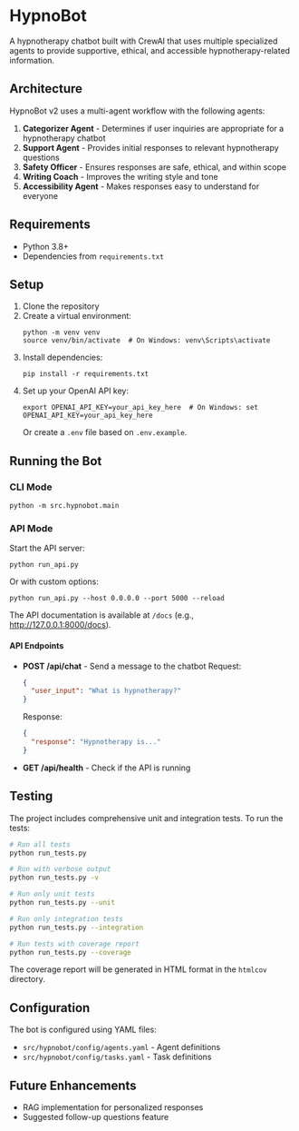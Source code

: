# HypnoBot

A hypnotherapy chatbot built with CrewAI that uses multiple specialized agents to provide supportive, ethical, and accessible hypnotherapy-related information.

## Architecture

HypnoBot v2 uses a multi-agent workflow with the following agents:

1. **Categorizer Agent** - Determines if user inquiries are appropriate for a hypnotherapy chatbot
2. **Support Agent** - Provides initial responses to relevant hypnotherapy questions
3. **Safety Officer** - Ensures responses are safe, ethical, and within scope
4. **Writing Coach** - Improves the writing style and tone
5. **Accessibility Agent** - Makes responses easy to understand for everyone

## Requirements

- Python 3.8+
- Dependencies from `requirements.txt`

## Setup

1. Clone the repository
2. Create a virtual environment:
   ```
   python -m venv venv
   source venv/bin/activate  # On Windows: venv\Scripts\activate
   ```
3. Install dependencies:
   ```
   pip install -r requirements.txt
   ```
4. Set up your OpenAI API key:
   ```
   export OPENAI_API_KEY=your_api_key_here  # On Windows: set OPENAI_API_KEY=your_api_key_here
   ```
   Or create a `.env` file based on `.env.example`.

## Running the Bot

### CLI Mode

```
python -m src.hypnobot.main
```

### API Mode

Start the API server:

```
python run_api.py
```

Or with custom options:

```
python run_api.py --host 0.0.0.0 --port 5000 --reload
```

The API documentation is available at `/docs` (e.g., http://127.0.0.1:8000/docs).

#### API Endpoints

- **POST /api/chat** - Send a message to the chatbot
  Request:
  ```json
  {
    "user_input": "What is hypnotherapy?"
  }
  ```
  Response:
  ```json
  {
    "response": "Hypnotherapy is..."
  }
  ```

- **GET /api/health** - Check if the API is running

## Testing

The project includes comprehensive unit and integration tests. To run the tests:

```bash
# Run all tests
python run_tests.py

# Run with verbose output
python run_tests.py -v

# Run only unit tests
python run_tests.py --unit

# Run only integration tests
python run_tests.py --integration

# Run tests with coverage report
python run_tests.py --coverage
```

The coverage report will be generated in HTML format in the `htmlcov` directory.

## Configuration

The bot is configured using YAML files:

- `src/hypnobot/config/agents.yaml` - Agent definitions
- `src/hypnobot/config/tasks.yaml` - Task definitions

## Future Enhancements

- RAG implementation for personalized responses
- Suggested follow-up questions feature